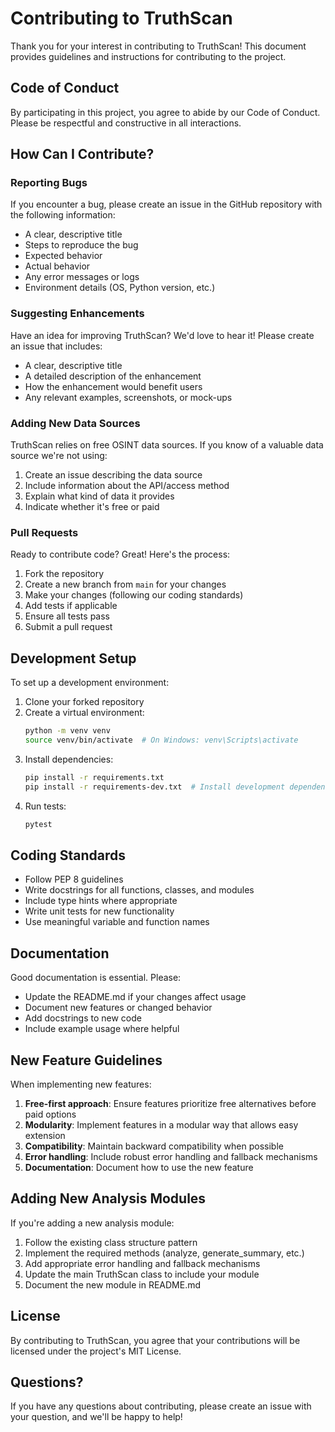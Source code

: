 # Contributing to TruthScan

Thank you for your interest in contributing to TruthScan! This document provides guidelines and instructions for contributing to the project.

## Code of Conduct

By participating in this project, you agree to abide by our Code of Conduct. Please be respectful and constructive in all interactions.

## How Can I Contribute?

### Reporting Bugs

If you encounter a bug, please create an issue in the GitHub repository with the following information:

- A clear, descriptive title
- Steps to reproduce the bug
- Expected behavior
- Actual behavior
- Any error messages or logs
- Environment details (OS, Python version, etc.)

### Suggesting Enhancements

Have an idea for improving TruthScan? We'd love to hear it! Please create an issue that includes:

- A clear, descriptive title
- A detailed description of the enhancement
- How the enhancement would benefit users
- Any relevant examples, screenshots, or mock-ups

### Adding New Data Sources

TruthScan relies on free OSINT data sources. If you know of a valuable data source we're not using:

1. Create an issue describing the data source
2. Include information about the API/access method
3. Explain what kind of data it provides
4. Indicate whether it's free or paid

### Pull Requests

Ready to contribute code? Great! Here's the process:

1. Fork the repository
2. Create a new branch from `main` for your changes
3. Make your changes (following our coding standards)
4. Add tests if applicable
5. Ensure all tests pass
6. Submit a pull request

## Development Setup

To set up a development environment:

1. Clone your forked repository
2. Create a virtual environment:
   ```bash
   python -m venv venv
   source venv/bin/activate  # On Windows: venv\Scripts\activate
   ```
3. Install dependencies:
   ```bash
   pip install -r requirements.txt
   pip install -r requirements-dev.txt  # Install development dependencies
   ```
4. Run tests:
   ```bash
   pytest
   ```

## Coding Standards

- Follow PEP 8 guidelines
- Write docstrings for all functions, classes, and modules
- Include type hints where appropriate
- Write unit tests for new functionality
- Use meaningful variable and function names

## Documentation

Good documentation is essential. Please:

- Update the README.md if your changes affect usage
- Document new features or changed behavior
- Add docstrings to new code
- Include example usage where helpful

## New Feature Guidelines

When implementing new features:

1. **Free-first approach**: Ensure features prioritize free alternatives before paid options
2. **Modularity**: Implement features in a modular way that allows easy extension
3. **Compatibility**: Maintain backward compatibility when possible
4. **Error handling**: Include robust error handling and fallback mechanisms
5. **Documentation**: Document how to use the new feature

## Adding New Analysis Modules

If you're adding a new analysis module:

1. Follow the existing class structure pattern
2. Implement the required methods (analyze, generate_summary, etc.)
3. Add appropriate error handling and fallback mechanisms
4. Update the main TruthScan class to include your module
5. Document the new module in README.md

## License

By contributing to TruthScan, you agree that your contributions will be licensed under the project's MIT License.

## Questions?

If you have any questions about contributing, please create an issue with your question, and we'll be happy to help! 